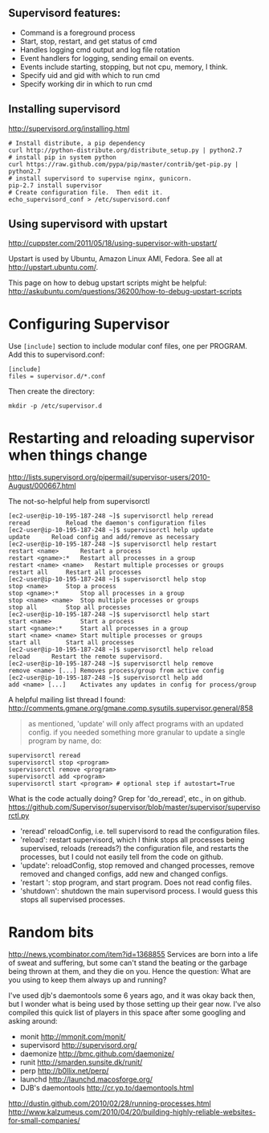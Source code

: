 

## Supervisord features:

- Command is a foreground process
- Start, stop, restart, and get status of cmd
- Handles logging cmd output and log file rotation
- Event handlers for logging, sending email on events.
- Events include starting, stopping, but not cpu, memory, I think.
- Specify uid and gid with which to run cmd
- Specify working dir in which to run cmd


## Installing supervisord

http://supervisord.org/installing.html

    # Install distribute, a pip dependency
    curl http://python-distribute.org/distribute_setup.py | python2.7
    # install pip in system python
    curl https://raw.github.com/pypa/pip/master/contrib/get-pip.py | python2.7
    # install supervisord to supervise nginx, gunicorn.
    pip-2.7 install supervisor
    # Create configuration file.  Then edit it.
    echo_supervisord_conf > /etc/supervisord.conf


## Using supervisord with upstart

http://cuppster.com/2011/05/18/using-supervisor-with-upstart/

Upstart is used by Ubuntu, Amazon Linux AMI, Fedora.  See all at
http://upstart.ubuntu.com/.

This page on how to debug upstart scripts might be helpful:
http://askubuntu.com/questions/36200/how-to-debug-upstart-scripts


# Configuring Supervisor

Use `[include]` section to include modular conf files, one per PROGRAM.  Add
this to supervisord.conf:

    [include]
    files = supervisor.d/*.conf

Then create the directory:

    mkdir -p /etc/supervisor.d


# Restarting and reloading supervisor when things change

http://lists.supervisord.org/pipermail/supervisor-users/2010-August/000667.html

The not-so-helpful help from supervisorctl

    [ec2-user@ip-10-195-187-248 ~]$ supervisorctl help reread
    reread 			Reload the daemon's configuration files
    [ec2-user@ip-10-195-187-248 ~]$ supervisorctl help update
    update		Reload config and add/remove as necessary
    [ec2-user@ip-10-195-187-248 ~]$ supervisorctl help restart
    restart <name>		Restart a process
    restart <gname>:*	Restart all processes in a group
    restart <name> <name>	Restart multiple processes or groups
    restart all		Restart all processes
    [ec2-user@ip-10-195-187-248 ~]$ supervisorctl help stop
    stop <name>		Stop a process
    stop <gname>:*		Stop all processes in a group
    stop <name> <name>	Stop multiple processes or groups
    stop all		Stop all processes
    [ec2-user@ip-10-195-187-248 ~]$ supervisorctl help start
    start <name>		Start a process
    start <gname>:*		Start all processes in a group
    start <name> <name>	Start multiple processes or groups
    start all		Start all processes
    [ec2-user@ip-10-195-187-248 ~]$ supervisorctl help reload
    reload 		Restart the remote supervisord.
    [ec2-user@ip-10-195-187-248 ~]$ supervisorctl help remove
    remove <name> [...]	Removes process/group from active config
    [ec2-user@ip-10-195-187-248 ~]$ supervisorctl help add
    add <name> [...]	Activates any updates in config for process/group

A helpful mailing list thread I found:
http://comments.gmane.org/gmane.comp.sysutils.supervisor.general/858

> as mentioned, 'update' will only affect programs with an updated config.
> if you needed something more granular to update a single program by name, do:

    supervisorctl reread
    supervisorctl stop <program>
    supervisorctl remove <program>
    supervisorctl add <program>
    supervisorctl start <program> # optional step if autostart=True

What is the code actually doing?  Grep for 'do_reread', etc., in on github.
https://github.com/Supervisor/supervisor/blob/master/supervisor/supervisorctl.py

- 'reread' reloadConfig, i.e. tell supervisord to read the configuration files.
- 'reload': restart supervisord, which I think stops all processes being
  supervised, reloads (rereads?) the configuration file, and restarts the
  processes, but I could not easily tell from the code on github.
- 'update': reloadConfig, stop removed and changed processes, remove removed and changed
  configs, add new and changed configs.
- 'restart <program>': stop program, and start program.  Does not read config files.
- 'shutdown': shutdown the main supervisord process.  I would guess this stops
  all supervised processes.


# Random bits

http://news.ycombinator.com/item?id=1368855
Services are born into a life of sweat and suffering, but some can't stand the beating or the garbage being thrown at them, and they die on you. Hence the question:
What are you using to keep them always up and running?

I've used djb's daemontools some 6 years ago, and it was okay back then, but I wonder what is being used by those setting up their gear now. I've also compiled this quick list of players in this space after some googling and asking around:

- monit http://mmonit.com/monit/
- supervisord http://supervisord.org/
- daemonize http://bmc.github.com/daemonize/
- runit http://smarden.sunsite.dk/runit/
- perp http://b0llix.net/perp/
- launchd http://launchd.macosforge.org/
- DJB's daemontools http://cr.yp.to/daemontools.html

http://dustin.github.com/2010/02/28/running-processes.html
http://www.kalzumeus.com/2010/04/20/building-highly-reliable-websites-for-small-companies/


